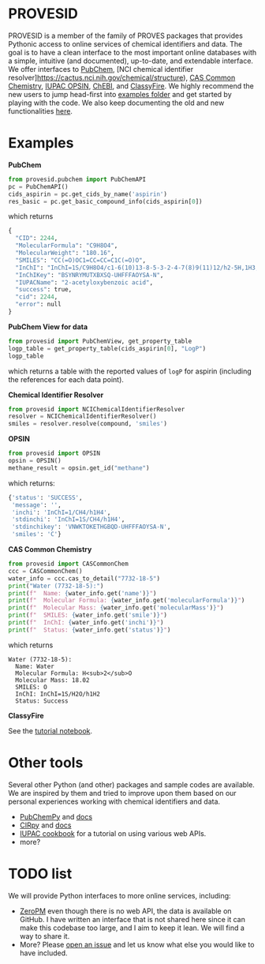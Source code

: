 # PROVESID
PROVESID is a member of the family of PROVES packages that provides Pythonic access to online services of chemical identifiers and data. The goal is to have a clean interface to the most important online databases with a simple, intuitive (and documented), up-to-date, and extendable interface. We offer interfaces to [PubChem](https://pubchem.ncbi.nlm.nih.gov/), [NCI chemical identifier resolver]https://cactus.nci.nih.gov/chemical/structure), [CAS Common Chemistry](https://commonchemistry.cas.org/), [IUPAC OPSIN](https://www.ebi.ac.uk/opsin/), [ChEBI](https://www.ebi.ac.uk/chebi/beta/), and [ClassyFire](http://classyfire.wishartlab.com/). We highly recommend the new users to jump head-first into [examples folder](./examples/) and get started by playing with the code. We also keep documenting the old and new functionalities [here]().

# Examples

**PubChem**

```python
from provesid.pubchem import PubChemAPI
pc = PubChemAPI()
cids_aspirin = pc.get_cids_by_name('aspirin')
res_basic = pc.get_basic_compound_info(cids_aspirin[0])
```

which returns

```python
{
  "CID": 2244,
  "MolecularFormula": "C9H8O4",
  "MolecularWeight": "180.16",
  "SMILES": "CC(=O)OC1=CC=CC=C1C(=O)O",
  "InChI": "InChI=1S/C9H8O4/c1-6(10)13-8-5-3-2-4-7(8)9(11)12/h2-5H,1H3,(H,11,12)",
  "InChIKey": "BSYNRYMUTXBXSQ-UHFFFAOYSA-N",
  "IUPACName": "2-acetyloxybenzoic acid",
  "success": true,
  "cid": 2244,
  "error": null
}
```

**PubChem View for data**

```python
from provesid import PubChemView, get_property_table
logp_table = get_property_table(cids_aspirin[0], "LogP")
logp_table
```

which returns a table with the reported values of `logP` for aspirin (including the references for each data point).

**Chemical Identifier Resolver**

```python
from provesid import NCIChemicalIdentifierResolver
resolver = NCIChemicalIdentifierResolver()
smiles = resolver.resolve(compound, 'smiles')
```

**OPSIN**

```python
from provesid import OPSIN
opsin = OPSIN()
methane_result = opsin.get_id("methane")
```

which returns:

```python
{'status': 'SUCCESS',
 'message': '',
 'inchi': 'InChI=1/CH4/h1H4',
 'stdinchi': 'InChI=1S/CH4/h1H4',
 'stdinchikey': 'VNWKTOKETHGBQD-UHFFFAOYSA-N',
 'smiles': 'C'}
 ```

**CAS Common Chemistry**

```python
from provesid import CASCommonChem
ccc = CASCommonChem()
water_info = ccc.cas_to_detail("7732-18-5")
print("Water (7732-18-5):")
print(f"  Name: {water_info.get('name')}")
print(f"  Molecular Formula: {water_info.get('molecularFormula')}")
print(f"  Molecular Mass: {water_info.get('molecularMass')}")
print(f"  SMILES: {water_info.get('smile')}")
print(f"  InChI: {water_info.get('inchi')}")
print(f"  Status: {water_info.get('status')}")
```

which returns

```
Water (7732-18-5):
  Name: Water
  Molecular Formula: H<sub>2</sub>O
  Molecular Mass: 18.02
  SMILES: O
  InChI: InChI=1S/H2O/h1H2
  Status: Success
```

**ClassyFire**

See the [tutorial notebook](./examples/ClassyFire/classyfire_tutorial.ipynb).

# Other tools

Several other Python (and other) packages and sample codes are available. We are inspired by them and tried to improve upon them based on our personal experiences working with chemical identifiers and data.  

  - [PubChemPy](https://github.com/mcs07/PubChemPy) and [docs](https://docs.pubchempy.org/en/latest/)  
  - [CIRpy](https://github.com/mcs07/CIRpy) and [docs](https://cirpy.readthedocs.io/en/latest/)  
  - [IUPAC cookbook](https://iupac.github.io/WFChemCookbook/intro.html) for a tutorial on using various web APIs.  
  - more?

# TODO list

We will provide Python interfaces to more online services, including:  

  - [ZeroPM](https://database.zeropm.eu/) even though there is no web API, the data is available on GitHub. I have written an interface that is not shared here since it can make this codebase too large, and I aim to keep it lean. We will find a way to share it.  
  - More? Please [open an issue](https://github.com/USEtox/PROVESID/issues) and let us know what else you would like to have included.